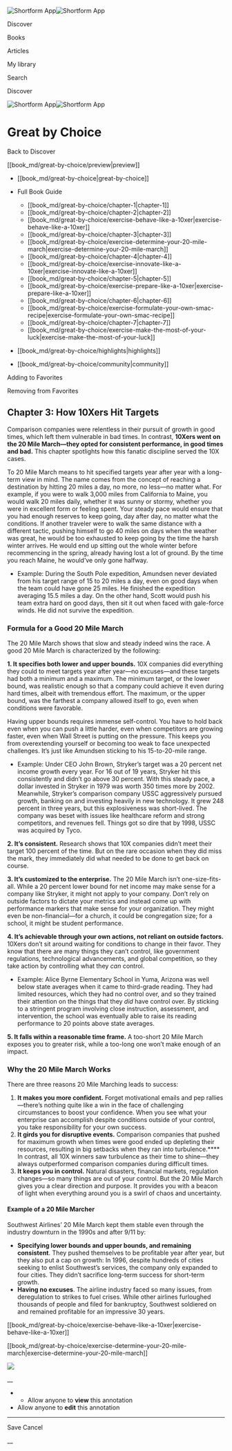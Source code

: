 ![Shortform App](/img/logo.36a2399e.svg)![Shortform App](/img/logo-dark.70c1b072.svg)

Discover

Books

Articles

My library

Search

Discover

![Shortform App](/img/logo.36a2399e.svg)![Shortform App](/img/logo-dark.70c1b072.svg)

# Great by Choice

Back to Discover

[[book_md/great-by-choice/preview|preview]]

  * [[book_md/great-by-choice|great-by-choice]]
  * Full Book Guide

    * [[book_md/great-by-choice/chapter-1|chapter-1]]
    * [[book_md/great-by-choice/chapter-2|chapter-2]]
    * [[book_md/great-by-choice/exercise-behave-like-a-10xer|exercise-behave-like-a-10xer]]
    * [[book_md/great-by-choice/chapter-3|chapter-3]]
    * [[book_md/great-by-choice/exercise-determine-your-20-mile-march|exercise-determine-your-20-mile-march]]
    * [[book_md/great-by-choice/chapter-4|chapter-4]]
    * [[book_md/great-by-choice/exercise-innovate-like-a-10xer|exercise-innovate-like-a-10xer]]
    * [[book_md/great-by-choice/chapter-5|chapter-5]]
    * [[book_md/great-by-choice/exercise-prepare-like-a-10xer|exercise-prepare-like-a-10xer]]
    * [[book_md/great-by-choice/chapter-6|chapter-6]]
    * [[book_md/great-by-choice/exercise-formulate-your-own-smac-recipe|exercise-formulate-your-own-smac-recipe]]
    * [[book_md/great-by-choice/chapter-7|chapter-7]]
    * [[book_md/great-by-choice/exercise-make-the-most-of-your-luck|exercise-make-the-most-of-your-luck]]
  * [[book_md/great-by-choice/highlights|highlights]]
  * [[book_md/great-by-choice/community|community]]



Adding to Favorites 

Removing from Favorites 

## Chapter 3: How 10Xers Hit Targets

Comparison companies were relentless in their pursuit of growth in good times, which left them vulnerable in bad times. In contrast, **10Xers went on the 20 Mile March—they opted for consistent performance, in good times and bad.** This chapter spotlights how this fanatic discipline served the 10X cases.

To 20 Mile March means to hit specified targets year after year with a long-term view in mind. The name comes from the concept of reaching a destination by hitting 20 miles a day, no more, no less—no matter what. For example, if you were to walk 3,000 miles from California to Maine, you would walk 20 miles daily, whether it was sunny or stormy, whether you were in excellent form or feeling spent. Your steady pace would ensure that you had enough reserves to keep going, day after day, no matter what the conditions. If another traveler were to walk the same distance with a different tactic, pushing himself to go 40 miles on days when the weather was great, he would be too exhausted to keep going by the time the harsh winter arrives. He would end up sitting out the whole winter before recommencing in the spring, already having lost a lot of ground. By the time you reach Maine, he would’ve only gone halfway.

  * Example: During the South Pole expedition, Amundsen never deviated from his target range of 15 to 20 miles a day, even on good days when the team could have gone 25 miles. He finished the expedition averaging 15.5 miles a day. On the other hand, Scott would push his team extra hard on good days, then sit it out when faced with gale-force winds. He did not survive the expedition.



### Formula for a Good 20 Mile March

The 20 Mile March shows that slow and steady indeed wins the race. A good 20 Mile March is characterized by the following:

**1\. It specifies both lower and upper bounds.** 10X companies did everything they could to meet targets year after year—no excuses—and these targets had both a minimum and a maximum. The minimum target, or the lower bound, was realistic enough so that a company could achieve it even during hard times, albeit with tremendous effort. The maximum, or the upper bound, was the farthest a company allowed itself to go, even when conditions were favorable.

Having upper bounds requires immense self-control. You have to hold back even when you can push a little harder, even when competitors are growing faster, even when Wall Street is putting on the pressure. This keeps you from overextending yourself or becoming too weak to face unexpected challenges. It’s just like Amundsen sticking to his 15-to-20-mile range.

  * Example: Under CEO John Brown, Stryker’s target was a 20 percent net income growth every year. For 16 out of 19 years, Stryker hit this consistently and didn’t go above 30 percent. With this steady pace, a dollar invested in Stryker in 1979 was worth 350 times more by 2002. Meanwhile, Stryker’s comparison company USSC aggressively pursued growth, banking on and investing heavily in new technology. It grew 248 percent in three years, but this explosiveness was short-lived. The company was beset with issues like healthcare reform and strong competitors, and revenues fell. Things got so dire that by 1998, USSC was acquired by Tyco.



**2\. It’s consistent.** Research shows that 10X companies didn’t meet their target 100 percent of the time. But on the rare occasion when they did miss the mark, they immediately did what needed to be done to get back on course.

**3\. It’s customized to the enterprise.** The 20 Mile March isn’t one-size-fits-all. While a 20 percent lower bound for net income may make sense for a company like Stryker, it might not apply to your company. Don’t rely on outside factors to dictate your metrics and instead come up with performance markers that make sense for your organization. They might even be non-financial—for a church, it could be congregation size; for a school, it might be student performance.

**4\. It’s achievable through your own actions, not reliant on outside factors.** 10Xers don’t sit around waiting for conditions to change in their favor. They know that there are many things they can’t control, like government regulations, technological advancements, and global competition, so they take action by controlling what they _can_ control.

  * Example: Alice Byrne Elementary School in Yuma, Arizona was well below state averages when it came to third-grade reading. They had limited resources, which they had no control over, and so they trained their attention on the things that they _did_ have control over. By sticking to a stringent program involving close instruction, assessment, and intervention, the school was eventually able to raise its reading performance to 20 points above state averages. 



**5\. It falls within a reasonable time frame.** A too-short 20 Mile March exposes you to greater risk, while a too-long one won’t make enough of an impact.

### Why the 20 Mile March Works

There are three reasons 20 Mile Marching leads to success:

  1. **It makes you more confident.** Forget motivational emails and pep rallies—there’s nothing quite like a win in the face of challenging circumstances to boost your confidence. When you see what your enterprise can accomplish despite conditions outside of your control, you take responsibility for your own success. 
  2. **It girds you for disruptive events.** Comparison companies that pushed for maximum growth when times were good ended up depleting their resources, resulting in big setbacks when they ran into turbulence.**** In contrast, all 10X winners saw turbulence as their time to shine—they always outperformed comparison companies during difficult times.
  3. **It keeps you in control.** Natural disasters, financial markets, regulation changes—so many things are out of your control. But the 20 Mile March gives you a clear direction and purpose. It provides you with a beacon of light when everything around you is a swirl of chaos and uncertainty.



#### Example of a 20 Mile Marcher

Southwest Airlines’ 20 Mile March kept them stable even through the industry downturn in the 1990s and after 9/11 by:

  * **Specifying lower bounds and upper bounds, and remaining consistent**. They pushed themselves to be profitable year after year, but they also put a cap on growth: In 1996, despite hundreds of cities seeking to enlist Southwest’s services, the company only expanded to four cities. They didn’t sacrifice long-term success for short-term growth. 
  * **Having no excuses**. The airline industry faced so many issues, from deregulation to strikes to fuel crises. While other airlines furloughed thousands of people and filed for bankruptcy, Southwest soldiered on and remained profitable for an impressive 30 years.



[[book_md/great-by-choice/exercise-behave-like-a-10xer|exercise-behave-like-a-10xer]]

[[book_md/great-by-choice/exercise-determine-your-20-mile-march|exercise-determine-your-20-mile-march]]

![](https://bat.bing.com/action/0?ti=56018282&Ver=2&mid=c9854d83-b385-466a-a94b-41787a9bd1bf&sid=49fff5b0636c11eeb9c611038afc8668&vid=4a005010636c11ee80c703d4c4a7acd5&vids=0&msclkid=N&pi=0&lg=en-US&sw=800&sh=600&sc=24&nwd=1&tl=Shortform%20%7C%20Book&p=https%3A%2F%2Fwww.shortform.com%2Fapp%2Fbook%2Fgreat-by-choice%2Fchapter-3&r=&lt=321&evt=pageLoad&sv=1&rn=383952)

__

  *   * Allow anyone to **view** this annotation
  * Allow anyone to **edit** this annotation



* * *

Save Cancel

__



